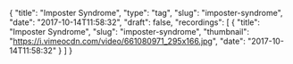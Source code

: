 {
  "title": "Imposter Syndrome",
  "type": "tag",
  "slug": "imposter-syndrome",
  "date": "2017-10-14T11:58:32",
  "draft": false,
  "recordings": [
    {
      "title": "Imposter Syndrome",
      "slug": "imposter-syndrome",
      "thumbnail": "https://i.vimeocdn.com/video/661080971_295x166.jpg",
      "date": "2017-10-14T11:58:32"
    }
  ]
}